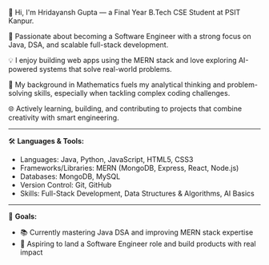 👋 Hi, I'm Hridayansh Gupta — a Final Year B.Tech CSE Student at PSIT Kanpur.

🚀 Passionate about becoming a Software Engineer with a strong focus on Java, DSA, and scalable full-stack development.

💡 I enjoy building web apps using the MERN stack and love exploring AI-powered systems that solve real-world problems.

🔢 My background in Mathematics fuels my analytical thinking and problem-solving skills, especially when tackling complex coding challenges.

🌐 Actively learning, building, and contributing to projects that combine creativity with smart engineering.

---

🛠️ **Languages & Tools:**
- Languages: Java, Python, JavaScript, HTML5, CSS3
- Frameworks/Libraries: MERN (MongoDB, Express, React, Node.js)
- Databases: MongoDB, MySQL
- Version Control: Git, GitHub
- Skills: Full-Stack Development, Data Structures & Algorithms, AI Basics

---

🎯 **Goals:**
- 📚 Currently mastering Java DSA and improving MERN stack expertise
- 💼 Aspiring to land a Software Engineer role and build products with real impact
